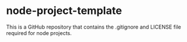 # node-project-template

This is a GitHub repository that contains the .gitignore and LICENSE file required for node projects.
